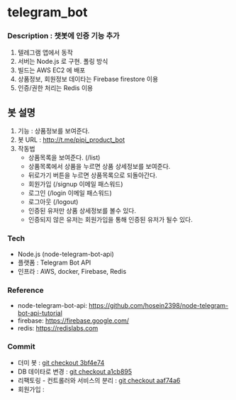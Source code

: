 # telegram_bot

### Description : 챗봇에 인증 기능 추가

1. 텔레그램 앱에서 동작 
2. 서버는 Node.js 로 구현. 폴링 방식 
3. 빌드는 AWS EC2 에 배포
4. 상품정보, 회원정보 데이타는 Firebase firestore 이용
5. 인증/권한 처리는 Redis 이용

## 봇 설명

1. 기능   : 상품정보를 보여준다. 
2. 봇 URL : http://t.me/pipi_product_bot
3. 작동법
   - 상품목록을 보여준다. (/list)
   - 상품목록에서 상품을 누르면 상품 상세정보를 보여준다. 
   - 뒤로가기 버튼을 누르면 상품목록으로 되돌아간다.
   - 회원가입 (/signup 이메일 패스워드)
   - 로그인   (/login  이메일 패스워드)
   - 로그아웃 (/logout)
   - 인증된 유저만 상품 상세정보를 볼수 있다.    
   - 인증되지 않은 유저는 회원가입을 통해 인증된 유저가 될수 있다. 


### Tech

- Node.js (node-telegram-bot-api)
- 플랫폼 : Telegram Bot API
- 인프라 : AWS, docker, Firebase, Redis 

### Reference

- node-telegram-bot-api: https://github.com/hosein2398/node-telegram-bot-api-tutorial
- firebase: https://firebase.google.com/
- redis: https://redislabs.com

### Commit

- 더미 봇 : [git checkout 3bf4e74](https://github.com/loveuns/bot_telegram_product/tree/3bf4e74)
- DB 데이타로 변경 : [git checkout a1cb895](https://github.com/loveuns/bot_telegram_product/tree/a1cb895) 
- 리팩토링 - 컨트롤러와 서비스의 분리 : [git checkout aaf74a6](https://github.com/loveuns/bot_telegram_product/tree/aaf74a6) 
- 회원가입 : 